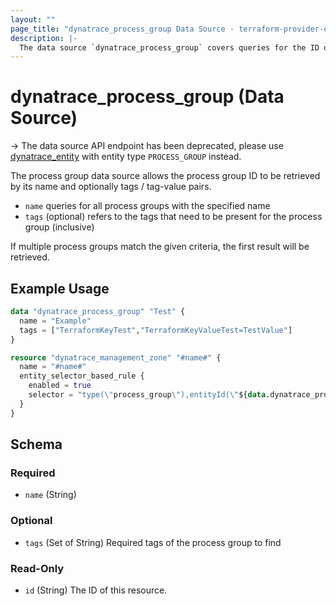 ```yaml
---
layout: ""
page_title: "dynatrace_process_group Data Source - terraform-provider-dynatrace"
description: |-
  The data source `dynatrace_process_group` covers queries for the ID of a process group based on name and tags / tag-value pairs
---
```


# dynatrace_process_group (Data Source)

-> The data source API endpoint has been deprecated, please use [dynatrace_entity](https://registry.terraform.io/providers/dynatrace-oss/dynatrace/latest/docs/data-sources/entity) with entity type `PROCESS_GROUP` instead.

The process group data source allows the process group ID to be retrieved by its name and optionally tags / tag-value pairs.

- `name` queries for all process groups with the specified name
- `tags` (optional) refers to the tags that need to be present for the process group (inclusive)

If multiple process groups match the given criteria, the first result will be retrieved.

## Example Usage

```terraform
data "dynatrace_process_group" "Test" {
  name = "Example"
  tags = ["TerraformKeyTest","TerraformKeyValueTest=TestValue"]
}

resource "dynatrace_management_zone" "#name#" {
  name = "#name#" 
  entity_selector_based_rule {
    enabled = true 
    selector = "type(\"process_group\"),entityId(\"${data.dynatrace_process_group.Test.id}\")"
  }
}
```

<!-- schema generated by tfplugindocs -->
## Schema

### Required

- `name` (String)

### Optional

- `tags` (Set of String) Required tags of the process group to find

### Read-Only

- `id` (String) The ID of this resource.